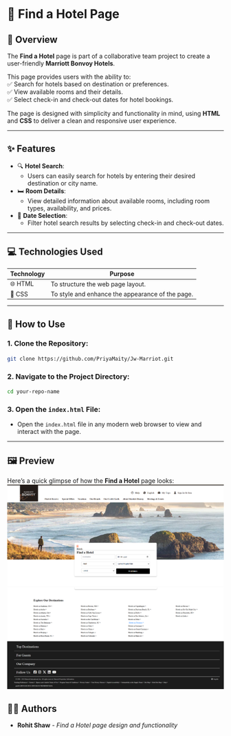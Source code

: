 # 🏨 Find a Hotel Page  

## 🌟 Overview  
The **Find a Hotel** page is part of a collaborative team project to create a user-friendly **Marriott Bonvoy Hotels**.  

This page provides users with the ability to:  
✅ Search for hotels based on destination or preferences.  
✅ View available rooms and their details.  
✅ Select check-in and check-out dates for hotel bookings.  

The page is designed with simplicity and functionality in mind, using **HTML** and **CSS** to deliver a clean and responsive user experience.

---

## ✨ Features  
- 🔍 **Hotel Search**:  
  - Users can easily search for hotels by entering their desired destination or city name.  
- 🛏️ **Room Details**:  
  - View detailed information about available rooms, including room types, availability, and prices.  
- 📅 **Date Selection**:  
  - Filter hotel search results by selecting check-in and check-out dates.  

---

## 💻 Technologies Used  
| **Technology** | **Purpose** |  
|----------------|-------------|  
| 🌐 HTML        | To structure the web page layout. |  
| 🎨 CSS         | To style and enhance the appearance of the page. |  

---

## 🚀 How to Use  
### 1. Clone the Repository:  
```bash  
git clone https://github.com/PriyaMaity/Jw-Marriot.git 
```  

### 2. Navigate to the Project Directory:  
```bash  
cd your-repo-name  
```  

### 3. Open the `index.html` File:  
- Open the `index.html` file in any modern web browser to view and interact with the page.  

---

## 🖼️ Preview  
Here’s a quick glimpse of how the **Find a Hotel** page looks:  
![alt text](webpagePreview.png)
![alt text](webpagePreview2.png)
## 🧑‍💻 Authors  
- **Rohit Shaw** - *Find a Hotel page design and functionality*  
